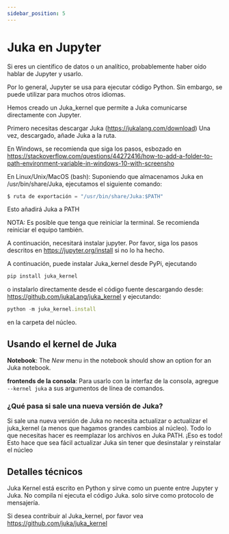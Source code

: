 ```yaml
---
sidebar_position: 5
---
```


# Juka en Jupyter

Si eres un científico de datos o un analítico, probablemente haber oído hablar de Jupyter y usarlo.

Por lo general, Jupyter se usa para ejecutar código Python. Sin embargo, se puede utilizar para muchos otros idiomas.

Hemos creado un Juka_kernel que permite a Juka comunicarse directamente con Jupyter.

Primero necesitas descargar Juka (https://jukalang.com/download) Una vez, descargado, añade Juka a la ruta.

En Windows, se recomienda que siga los pasos, esbozado en https://stackoverflow.com/questions/44272416/how-to-add-a-folder-to-path-environment-variable-in-windows-10-with-screensho

En Linux/Unix/MacOS (bash): Suponiendo que almacenamos Juka en /usr/bin/share/Juka, ejecutamos el siguiente comando:

```jsx
$ ruta de exportación = "/usr/bin/share/Juka:$PATH"
```

Esto añadirá Juka a PATH

NOTA: Es posible que tenga que reiniciar la terminal. Se recomienda reiniciar el equipo también.

A continuación, necesitará instalar jupyter. Por favor, siga los pasos descritos en https://jupyter.org/install si no lo ha hecho.

A continuación, puede instalar Juka_kernel desde PyPi, ejecutando

```jsx
pip install juka_kernel
```

o instalarlo directamente desde el código fuente descargando desde: https://github.com/jukaLang/juka_kernel y ejecutando:

```jsx
python -m juka_kernel.install
```

en la carpeta del núcleo.

## Usando el kernel de Juka

**Notebook**: The _New_ menu in the notebook should show an option for an Juka notebook.

**frontends de la consola**: Para usarlo con la interfaz de la consola, agregue `--kernel juka` a sus argumentos de línea de comandos.

### ¿Qué pasa si sale una nueva versión de Juka?

Si sale una nueva versión de Juka no necesita actualizar o actualizar el juka_kernel (a menos que hagamos grandes cambios al núcleo). Todo lo que necesitas hacer es reemplazar los archivos en Juka PATH. ¡Eso es todo! Esto hace que sea fácil actualizar Juka sin tener que desinstalar y reinstalar el núcleo

## Detalles técnicos

Juka Kernel está escrito en Python y sirve como un puente entre Jupyter y Juka. No compila ni ejecuta el código Juka. solo sirve como protocolo de mensajería.

Si desea contribuir al Juka_kernel, por favor vea https://github.com/juka/juka_kernel

